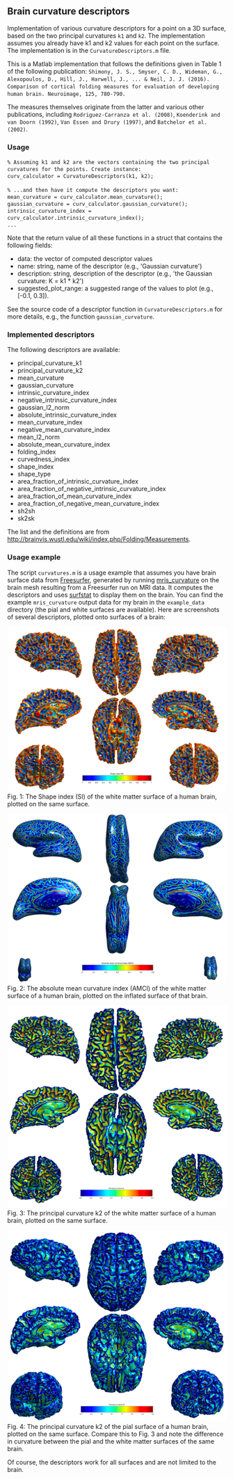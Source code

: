 ## Brain curvature descriptors

Implementation of various curvature descriptors for a point on a 3D surface, based on the two principal curvatures `k1` and `k2`. The implementation assumes you already have k1 and k2 values for each point on the surface. The implementation is in the `CurvatureDescriptors.m` file.

This is a Matlab implementation that follows the definitions given in Table 1 of the following publication: `Shimony, J. S., Smyser, C. D., Wideman, G., Alexopoulos, D., Hill, J., Harwell, J., ... & Neil, J. J. (2016). Comparison of cortical folding measures for evaluation of developing human brain. Neuroimage, 125, 780-790.`

The measures themselves originate from the latter and various other publications, including `Rodriguez-Carranza et al. (2008)`, `Koenderink and van Doorn (1992)`, `Van Essen and Drury (1997)`, and `Batchelor et al. (2002)`.

### Usage

    % Assuming k1 and k2 are the vectors containing the two principal curvatures for the points. Create instance:
    curv_calculator = CurvatureDescriptors(k1, k2);

    % ...and then have it compute the descriptors you want:
    mean_curvature = curv_calculator.mean_curvature();
    gaussian_curvature = curv_calculator.gaussian_curvature();
    intrinsic_curvature_index = curv_calculator.intrinsic_curvature_index();
    ...

Note that the return value of all these functions in a struct that contains the following fields:

* data: the vector of computed descriptor values
* name: string, name of the descriptor (e.g., 'Gaussian curvature')
* description: string, description of the descriptor (e.g., 'the Gaussian curvature: K = k1 * k2')
* suggested_plot_range: a suggested range of the values to plot (e.g., [-0.1, 0.3]).

See the source code of a descriptor function in `CurvatureDescriptors.m` for more details, e.g., the function `gaussian_curvature`.


### Implemented descriptors

The following descriptors are available:

* principal_curvature_k1
* principal_curvature_k2
* mean_curvature
* gaussian_curvature
* intrinsic_curvature_index
* negative_intrinsic_curvature_index
* gaussian_l2_norm
* absolute_intrinsic_curvature_index
* mean_curvature_index
* negative_mean_curvature_index
* mean_l2_norm
* absolute_mean_curvature_index
* folding_index
* curvedness_index
* shape_index
* shape_type
* area_fraction_of_intrinsic_curvature_index
* area_fraction_of_negative_intrinsic_curvature_index
* area_fraction_of_mean_curvature_index
* area_fraction_of_negative_mean_curvature_index
* sh2sh
* sk2sk

The list and the definitions are from http://brainvis.wustl.edu/wiki/index.php/Folding/Measurements.

### Usage example

The script `curvatures.m` is a usage example that assumes you have brain surface data from [Freesurfer](https://surfer.nmr.mgh.harvard.edu/), generated by running [mris_curvature](https://surfer.nmr.mgh.harvard.edu/fswiki/mris_curvature) on the brain mesh resulting from a Freesurfer run on MRI data. It computes the descriptors and uses [surfstat](http://www.math.mcgill.ca/keith/surfstat/) to display them on the brain. You can find the example `mris_curvature` output data for my brain in the `example_data` directory (the pial and white surfaces are available). Here are screenshots of several descriptors, plotted onto surfaces of a brain:

![shape_index_of_white_on_white](./shape_index_of_white_on_white.jpg?raw=true "The Shape index (SI) of the white matter surface of a human brain, plotted on the same surface.")
Fig. 1: The Shape index (SI) of the white matter surface of a human brain, plotted on the same surface.


![absolute_mean_curvature_index_of_white_on_inflated](./absolute_mean_curvature_index_of_white_on_inflated.jpg?raw=true "The absolute mean curvature index (AMCI) of the white matter surface of a human brain, plotted on the inflated surface of that brain.")
Fig. 2: The absolute mean curvature index (AMCI) of the white matter surface of a human brain, plotted on the inflated surface of that brain.

![principal_curvature_k2_of_white_on_white](./principal_curvature_k2_of_white_on_white.jpg?raw=true "The principal curvature k2 of the white matter surface of a human brain, plotted on the same surface.")
Fig. 3: The principal curvature k2 of the white matter surface of a human brain, plotted on the same surface.

![principal_curvature_k2_of_pial_on_pial](./principal_curvature_k2_of_pial_on_pial.jpg?raw=true "The principal curvature k2 of the pial surface of a human brain, plotted on the same surface.")
Fig. 4: The principal curvature k2 of the pial surface of a human brain, plotted on the same surface. Compare this to Fig. 3 and note the difference in curvature between the pial and the white matter surfaces of the same brain.



Of course, the descriptors work for all surfaces and are not limited to the brain.
